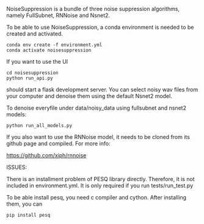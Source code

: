 NoiseSuppression is a bundle of three noise suppression algorithms, namely FullSubnet, RNNoise and Nsnet2.

To be able to use NoiseSuppression, a conda environment is needed to be created and activated.

```
conda env create -f environment.yml
conda activate noisesuppression

```

If you want to use the UI
```
cd noisesuppression
python run_api.py
```

should start a flask development server. You can select noisy wav files from your computer and denoise them using the default Nsnet2 model. 

To denoise everyfile under data/noisy_data using fullsubnet and nsnet2 models:

```
python run_all_models.py
```

If you also want to use the RNNoise model, it needs to be cloned from its github page and compiled. For more info:

https://github.com/xiph/rnnoise



ISSUES:

There is an installment problem of PESQ library directly. Therefore, it is not included in environment.yml. It is only required if you run tests/run_test.py

To be able install pesq, you need c compiler and cython. After installing them, you can
```
pip install pesq
```










